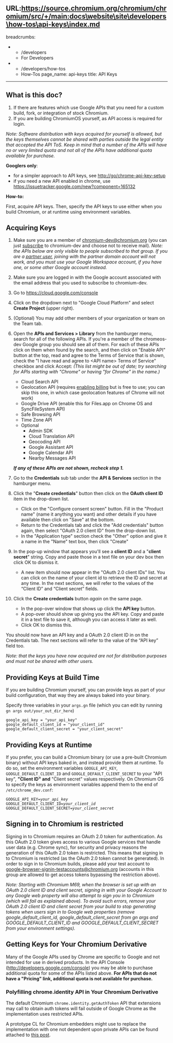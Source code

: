 URL:https://source.chromium.org/chromium/chromium/src/+/main:docs\website\site\developers\how-tos\api-keys\index.md
---
breadcrumbs:
- - /developers
  - For Developers
- - /developers/how-tos
  - How-Tos
page_name: api-keys
title: API Keys
---

## What is this doc?

1.  If there are features which use Google APIs that you need for a
            custom build, fork, or integration of stock Chromium.
2.  If you are building ChromiumOS yourself, as API access is required
            for login.

*Note: Software distribution with keys acquired for yourself is allowed, but the
keys themselves cannot be shared with parties outside the legal entity that
accepted the API ToS. Keep in mind that a number of the APIs will have no or
very limited quota and not all of the APIs have additional quota available for
purchase.*

**Googlers only**:

*   for a simpler approach to API keys, see
            <http://go/chrome-api-key-setup>
*   if you need a new API enabled in chrome, use
            <https://issuetracker.google.com/new?component=165132>

**How-to:**

First, acquire API keys. Then, specify the API keys to use either when you build
Chromium, or at runtime using environment variables.

## Acquiring Keys

1.  Make sure you are a member of
            [chromium-dev@chromium.org](https://groups.google.com/a/chromium.org/forum/?fromgroups#!forum/chromium-dev)
            (you can just
            [subscribe](https://groups.google.com/a/chromium.org/forum/?fromgroups#!forum/chromium-dev)
            to chromium-dev and choose not to receive mail). *Note: the APIs
            below are only visible to people subscribed to that group. If you are a
            [partner user](https://developers.google.com/issue-tracker/guides/partner-access),
            joining with the partner domain account will not work, and you must use your
            Google Workspace account, if you have one, or some other Google account instead.*
2.  Make sure you are logged in with the Google account associated with
            the email address that you used to subscribe to chromium-dev.
3.  Go to <https://cloud.google.com/console>
4.  Click on the dropdown next to "Google Cloud Platform" and select
            **Create Project** (upper right).
5.  (Optional) You may add other members of your organization or team on
            the Team tab.
6.  Open the **APIs and Services &gt; Library** from the hamburger menu,
            search for all of the following APIs. If you're a member of the
            chromeos-dev Google group you should see all of them. For each of
            these APIs click on them when found by the search, and then click on
            "Enable API" button at the top, read and agree to the Terms of
            Service that is shown, check the "I have read and agree to &lt;API
            name&gt; Terms of Service" checkbox and click Accept: *(This list
            might be out of date; try searching for APIs starting with "Chrome"
            or having "for Chrome" in the name.)*
    *   Cloud Search API
    *   Geolocation API (requires [enabling
                billing](https://developers.google.com/console/help/#EnableBilling)
                but is free to use; you can skip this one, in which case
                geolocation features of Chrome will not work)
    *   Google Drive API (enable this for Files.app on Chrome OS and
                SyncFileSystem API)
    *   Safe Browsing API
    *   Time Zone API
    *   Optional
        *   Admin SDK
        *   Cloud Translation API
        *   Geocoding API
        *   Google Assistant API
        *   Google Calendar API
        *   Nearby Messages API

    ***If any of these APIs are not shown, recheck step 1.***

1.  Go to the **Credentials** sub tab under the **API & Services**
            section in the hamburger menu.
2.  Click the "**Create credentials**" button then click on the **OAuth
            client ID** item in the drop-down list.
    *   Click on the "Configure consent screen" button. Fill in the
                "Product name" (name it anything you want) and other details if
                you have available then click on "Save" at the bottom.
    *   Return to the Credentials tab and click the "Add credentials"
                button again, then select "OAuth 2.0 client ID" from the
                drop-down list.
    *   In the "Application type" section check the "Other" option and
                give it a name in the "Name" text box, then click "Create"
3.  In the pop-up window that appears you'll see a **client ID** and a
            "**client secret**" string. Copy and paste those in a text file on
            your dev box then click OK to dismiss it.
    *   A new item should now appear in the "OAuth 2.0 client IDs" list.
                You can click on the name of your client id to retrieve the ID
                and secret at any time. In the next sections, we will refer to
                the values of the “Client ID” and “Client secret” fields.
4.  Click the **Create credentials** button *again* on the same page.

    *   In the pop-over window that shows up click the **API key**
                button.
    *   A pop-over should show up giving you the API key. Copy and paste
                it in a text file to save it, although you can access it later
                as well.
    *   Click OK to dismiss this.

You should now have an API key and a OAuth 2.0 client ID in on the Credentials
tab. The next sections will refer to the value of the “API key” field too.

*Note: that the keys you have now acquired are not for distribution purposes and
must not be shared with other users.*

## Providing Keys at Build Time

If you are building Chromium yourself, you can provide keys as part of your
build configuration, that way they are always baked into your binary.

Specify three variables in your `args.gn` file (which you can edit by running
`gn args out/your_out_dir_here`)

```none
google_api_key = "your_api_key"
google_default_client_id = "your_client_id"
google_default_client_secret = "your_client_secret"
```

## Providing Keys at Runtime

If you prefer, you can build a Chromium binary (or use a pre-built Chromium
binary) without API keys baked in, and instead provide them at runtime. To do
so, set the environment variables `GOOGLE_API_KEY`, `GOOGLE_DEFAULT_CLIENT_ID`
and `GOOGLE_DEFAULT_CLIENT_SECRET` to your "API key", **"Client ID" and**
"Client secret" values respectively.
On Chromium OS to specify the keys as environment variables append them to the
end of `/etc/chrome_dev.conf`:

<pre><code>GOOGLE_API_KEY=<i>your_api_key</i>
GOOGLE_DEFAULT_CLIENT_ID=<i>your_client_id</i>
GOOGLE_DEFAULT_CLIENT_SECRET=<i>your_client_secret</i>
</code></pre>

## Signing in to Chromium is restricted

Signing in to Chromium requires an OAuth 2.0 token for authentication. As this
OAuth 2.0 token gives access to various Google services that handle user data
(e.g. Chrome sync), for security and privacy reasons the generation of this
OAuth 2.0 token is restricted. This means that signing in to Chromium is
restricted (as the OAuth 2.0 token cannot be generated). In order to sign in
to Chromium builds, please add your test account to
[google-browser-signin-testaccounts@chromium.org](https://groups.google.com/u/1/a/chromium.org/g/google-browser-signin-testaccounts)
(accounts in this group are allowed to get access tokens bypassing the
restriction above).

*Note: Starting with Chromium M69, when the browser is set up with an OAuth 2.0
client ID and client secret, signing in with your Google Account to any Google
web property will also attempt to sign you in to Chromium (which will fail as
explained above). To avoid such errors, remove your OAuth 2.0 client ID and
client secret from your build to stop generating tokens when users sign in to
Google web properties (remove google_default_client_id,
google_default_client_secret from gn args and GOOGLE_DEFAULT_CLIENT_ID and
GOOGLE_DEFAULT_CLIENT_SECRET from your environment settings).*

## Getting Keys for Your Chromium Derivative

Many of the Google APIs used by Chrome are specific to Google and not intended
for use in derived products. In the API Console
(<http://developers.google.com/console>) you may be able to purchase additional
quota for some of the APIs listed above. **For APIs that do not have a "Pricing"
link, additional quota is not available for purchase.**

### Polyfilling chrome.identity API in Your Chromium Derivative

The default Chromium `chrome.identity.getAuthToken` API that extensions may
call to obtain auth tokens will fail outside of Google Chrome as the
implementation uses restricted APIs.

A prototype CL for Chromium embedders might use to replace the implementation
with one not dependent upon private APIs can be found attached to [this
post](https://groups.google.com/a/chromium.org/g/embedder-dev/c/tGCJ3QNVzYE).
